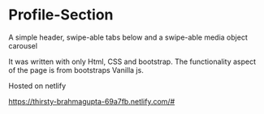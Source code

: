 # Profile-Section
A simple header, swipe-able tabs below and a swipe-able media object carousel

It was written with only Html, CSS and bootstrap.
The functionality aspect of the page is from bootstraps Vanilla js.

Hosted on netlify

https://thirsty-brahmagupta-69a7fb.netlify.com/#
